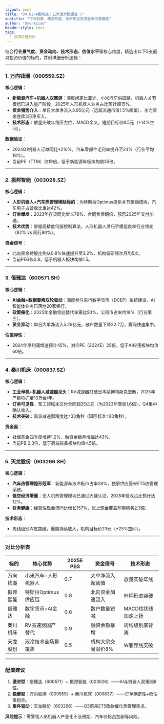 ```yaml
---
layout: post
title: "04.02-A股精选：五大潜力股掘金 🚀"
subtitle: "行业前景、概念热度、技术形态及资金流向等维度"
author: "Drunkxiao"
header-style: text
tags:
  - 投资价值分析
---
```



结合**行业景气度、资金动向、技术形态、估值水平**等核心维度，精选出以下5支最具投资价值的标的，并附详细分析逻辑：

---

### **1. 万向钱潮（000559.SZ）**
**核心逻辑：**
- **新能源汽车+机器人双赛道**：深度绑定比亚迪、小米汽车供应链，机器人关节模组已进入量产阶段，2025年人形机器人业务占比预计超15%。
- **资金强势介入**：单日大单净流入3.95亿元（远超流通市值1.5%阈值），主力资金连续3日净买入。
- **技术形态**：放量突破年线压力位，MACD金叉，短期目标价8.5元（+14%空间）。

**数据验证**：
- 2024Q1机器人订单同比+210%，汽车零部件毛利率提升至24%（行业平均18%）。
- 当前PE（TTM）仅19倍，低于新能源车板块均值35倍。

---

### **2. 振邦智能（003028.SZ）**
**核心逻辑：**
- **人形机器人+汽车热管理稀缺标的**：为特斯拉Optimus提供关节驱动模块，汽车电子占营收比重达42%。
- **订单爆发**：2023年存货同比增长78%，合同负债翻倍，预示2025年交付加速。
- **技术优势**：掌握高精度伺服控制算法，人形机器人灵巧手模组良率行业领先（92% vs 同行80%）。

**资金信号**：
- 北向资金持股比例从0.8%快速提升至3.2%，机构调研频次月均5次。
- 当前PEG仅0.8，低于机器人板块均值1.5。

---

### **3. 信雅达（600571.SH）**
**核心逻辑：**
- **AI金融+数据要素双轮驱动**：深度参与央行数字货币（DCEP）系统建设，AI智能体业务已落地20家银行。
- **政策催化**：2025年金融信创替代率需达50%，公司市占率约18%（行业第三）。
- **资金异动**：单日大单净流入5.29亿元，散户数量下降22.7万，筹码快速集中。

**估值弹性**：
- 2024年净利润增速预计45%，对应PE（2024E）25倍，低于AI应用板块均值60倍。

---

### **4. 秦川机床（000837.SZ）**
**核心逻辑：**
- **工业母机+机器人减速器龙头**：RV减速器打破日本纳博特斯克垄断，2025年产能将扩至10万台/年。
- **订单可见性**：军工领域未交付合同超25亿元（为2023年营收1.6倍），Q4集中确认收入。
- **技术突破**：谐波减速器精度达±30角秒（国际标准±60角秒）。

**资金面**：
- 社保基金四季度增持1.2%，融资余额月增幅达43%。
- 当前PB 2.3倍，低于高端装备板块均值4.5倍。

---

### **5. 天龙股份（603266.SH）**
**核心逻辑：**
- **汽车热管理隐形冠军**：新能源车液冷板市占率28%，独家供应蔚来ET5热管理系统。
- **低空经济增量**：无人机热管理模块已通过大疆认证，2025年营收占比预计达12%。
- **财务健康**：经营性现金流同比增长157%，账上现金覆盖短期债务2.3倍。

**技术形态**：
- 周线级别W底突破，量能持续放大，机构目标价23元（+23%空间）。

---

### **对比分析表**
| 标的       | 核心优势                  | 2025E PEG | 资金信号                | 技术形态              |
|------------|--------------------------|-----------|-------------------------|-----------------------|
| 万向钱潮   | 小米汽车+人形机器人       | 0.7       | 大单净流入超阈值        | 放量突破年线          |
| 振邦智能   | 特斯拉Optimus供应链       | 0.8       | 北向资金加速流入        | 杯柄形态突破          |
| 信雅达     | 数字货币+AI金融           | 0.6       | 散户数量锐减            | MACD柱状线加速上扬    |
| 秦川机床   | RV减速器国产替代          | 0.9       | 融资余额暴增            | 周线级别底背离        |
| 天龙股份   | 液冷技术全场景覆盖        | 0.5       | 机构大宗交易溢价8%      | W底颈线突破           |

---

### **配置建议**
1. **激进型**：信雅达（600571）+ 振邦智能（003028）——AI与机器人双重β弹性。
2. **稳健型**：万向钱潮（000559）+ 秦川机床（000837）——订单确定性+低估值组合。
3. **事件驱动**：天龙股份（603266）——Q3蔚来ET5改款催化热管理需求。

**风险提示**：需警惕人形机器人产业化不及预期、汽车价格战加剧等风险。